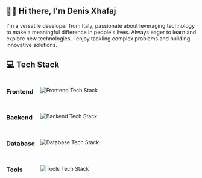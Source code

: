 
## 👨‍💻 Hi there, I'm Denis Xhafaj

I'm a versatile developer from Italy, passionate about leveraging technology to make a meaningful difference in people's lives. Always eager to learn and explore new technologies, I enjoy tackling complex problems and building innovative solutions.


## 💻 Tech Stack

<div style="display: flex; align-items: center; gap: 10px; margin-bottom: 10px;">
    <div style="width: 80px;"><h3>Frontend</h3></div>
    <img src="https://skillicons.dev/icons?i=html,css,js,Angular" alt="Frontend Tech Stack">
     <br>
</div>

<div style="display: flex; align-items: center; gap: 10px; margin-bottom: 10px;">
    <div style="width: 80px;"><h3>Backend</h3></div>
    <img src="https://skillicons.dev/icons?i=c#,net" alt="Backend Tech Stack">
     <br>
</div>

<div style="display: flex; align-items: center; gap: 10px; margin-bottom: 10px;">
    <div style="width: 80px;"><h3>Database</h3></div>
    <img src="https://go-skill-icons.vercel.app/api/icons?i=sqlserver" alt="Database Tech Stack">
     <br>
</div>

<div style="display: flex; align-items: center; gap: 10px; margin-bottom: 10px;">
    <div style="width: 80px;"><h3>Tools</h3></div>
    <img src="https://skillicons.dev/icons?i=figma,linux,git" alt="Tools Tech Stack">
     <br>
</div>

